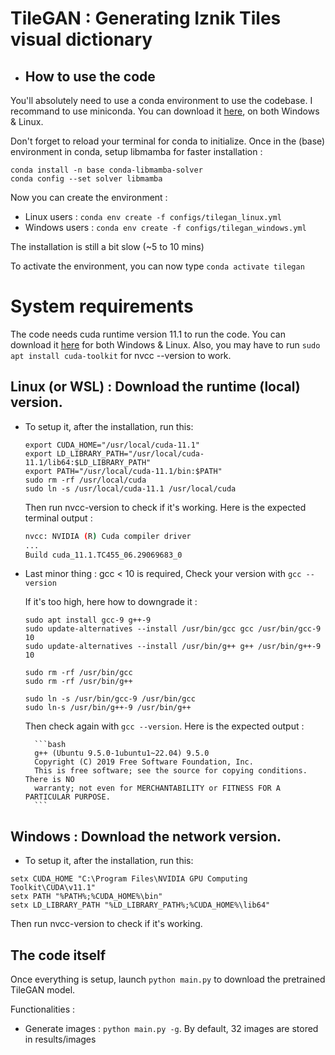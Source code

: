 
# TileGAN : Generating Iznik Tiles visual dictionary

- ## How to use the code

You'll absolutely need to use a conda environment to use the codebase.
I recommand to use miniconda.
You can download it [here](https://docs.conda.io/en/latest/miniconda.html), on both Windows & Linux. 

Don't forget to reload your terminal for conda to initialize.
Once in the (base) environment in conda, setup libmamba for faster installation :

```
conda install -n base conda-libmamba-solver
conda config --set solver libmamba
```

Now you can create the environment :

- Linux users : `conda env create -f configs/tilegan_linux.yml`
- Windows users : `conda env create -f configs/tilegan_windows.yml`

The installation is still a bit slow (~5 to 10 mins)

To activate the environment, you can now type `conda activate tilegan`

# System requirements 

The code needs cuda runtime version 11.1 to run the code. You can download it [here](https://developer.nvidia.com/cuda-11.1.0-download-archive?target_os=Windows&target_arch=x86_64) for both Windows & Linux. Also, you may have to run `sudo apt install cuda-toolkit` for nvcc --version to work.


## Linux (or WSL) : Download the runtime (local) version. 

- To setup it, after the installation, run this:
    ```
    export CUDA_HOME="/usr/local/cuda-11.1"
    export LD_LIBRARY_PATH="/usr/local/cuda-11.1/lib64:$LD_LIBRARY_PATH"
    export PATH="/usr/local/cuda-11.1/bin:$PATH"
    sudo rm -rf /usr/local/cuda
    sudo ln -s /usr/local/cuda-11.1 /usr/local/cuda

    ```	

    Then run nvcc-version to check if it's working.
    Here is the expected terminal output :

    ```bash
    nvcc: NVIDIA (R) Cuda compiler driver
    ...
    Build cuda_11.1.TC455_06.29069683_0
    ```
- Last minor thing : gcc < 10 is required, 
    Check your version with `gcc --version`

    If it's too high, here how to downgrade it :
    ```
    sudo apt install gcc-9 g++-9
    sudo update-alternatives --install /usr/bin/gcc gcc /usr/bin/gcc-9 10
    sudo update-alternatives --install /usr/bin/g++ g++ /usr/bin/g++-9 10
    
    sudo rm -rf /usr/bin/gcc
    sudo rm -rf /usr/bin/g++

    sudo ln -s /usr/bin/gcc-9 /usr/bin/gcc
    sudo ln-s /usr/bin/g++-9 /usr/bin/g++
    ```

    Then check again with `gcc --version`. Here is the expected output :
        
        ```bash
        g++ (Ubuntu 9.5.0-1ubuntu1~22.04) 9.5.0
        Copyright (C) 2019 Free Software Foundation, Inc.
        This is free software; see the source for copying conditions.  There is NO
        warranty; not even for MERCHANTABILITY or FITNESS FOR A PARTICULAR PURPOSE.
        ```

## Windows : Download the network version. 
- To setup it, after the installation, run this:
```
setx CUDA_HOME "C:\Program Files\NVIDIA GPU Computing Toolkit\CUDA\v11.1"
setx PATH "%PATH%;%CUDA_HOME%\bin"
setx LD_LIBRARY_PATH "%LD_LIBRARY_PATH%;%CUDA_HOME%\lib64"
```	

Then run nvcc-version to check if it's working.



## The code itself

Once everything is setup, launch `python main.py` to download the pretrained TileGAN model.

Functionalities :

- Generate images : `python main.py -g`. By default, 32 images are stored in results/images
